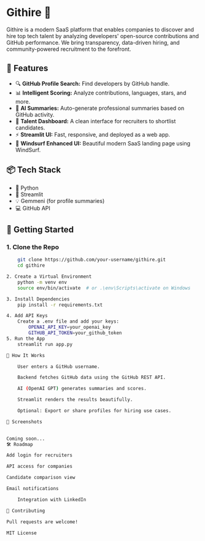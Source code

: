 # Githire 🚀

Githire is a modern SaaS platform that enables companies to discover and hire top tech talent by analyzing developers' open-source contributions and GitHub performance. We bring transparency, data-driven hiring, and community-powered recruitment to the forefront.


## 🌟 Features

- 🔍 **GitHub Profile Search:** Find developers by GitHub handle.
- 📊 **Intelligent Scoring:** Analyze contributions, languages, stars, and more.
- 🧠 **AI Summaries:** Auto-generate professional summaries based on GitHub activity.
- 💼 **Talent Dashboard:** A clean interface for recruiters to shortlist candidates.
- ⚡ **Streamlit UI:** Fast, responsive, and deployed as a web app.
- 🧬 **Windsurf Enhanced UI:** Beautiful modern SaaS landing page using WindSurf.

## 📦 Tech Stack

- 🐍 Python
- 🔮 Streamlit
- 💡 Gemmeni  (for profile summaries)
- 💻 GitHub API

## 🚀 Getting Started

### 1. Clone the Repo

```bash
    git clone https://github.com/your-username/githire.git
    cd githire

2. Create a Virtual Environment
    python -m venv env
    source env/bin/activate  # or .\env\Scripts\activate on Windows

3. Install Dependencies
    pip install -r requirements.txt

4. Add API Keys
    Create a .env file and add your keys:
        OPENAI_API_KEY=your_openai_key
        GITHUB_API_TOKEN=your_github_token
5. Run the App
    streamlit run app.py

🧠 How It Works

    User enters a GitHub username.

    Backend fetches GitHub data using the GitHub REST API.

    AI (OpenAI GPT) generates summaries and scores.

    Streamlit renders the results beautifully.

    Optional: Export or share profiles for hiring use cases.

📸 Screenshots
    

Coming soon...
🛠️ Roadmap

Add login for recruiters

API access for companies

Candidate comparison view

Email notifications

    Integration with LinkedIn

🤝 Contributing

Pull requests are welcome! 

MIT License 
